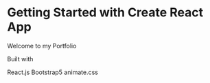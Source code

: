 # Getting Started with Create React App

Welcome to my Portfolio

Built with

React.js
Bootstrap5
animate.css
